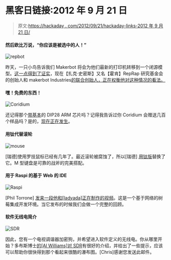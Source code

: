 # 黑客日链接:2012 年 9 月 21 日

> 原文:[https://hackaday . com/2012/09/21/hackaday-links-2012 年 9 月 21 日/](https://hackaday.com/2012/09/21/hackaday-links-september-21-2012/)

#### 然后欧比万说，“你应该是被选中的人！”

![](../Images/647870cdc3e1384a67f3d7d851d2e702.png "repbot")

昨天，一只小鸟告诉我们 Makerbot 将会为他们最新的打印机转移到一个闭源模型。[这一点得到了证实](http://www.makerbot.com/blog/2012/09/20/fixing-misinformation-with-information/)，现在【扎克·史密斯】又名【霍肯】RepRap 研究基金会的创始人和 makerbot Industries[的联合创始人，正在权衡他对这种情况的看法。](http://www.hoektronics.com/2012/09/21/makerbot-and-open-source-a-founder-perspective/)

#### 嘿！免费的东西！

![](../Images/6363da859ec70f29ee514282c6ec9ed6.png "Coridium")

还记得那个[带基本](http://hackaday.com/2012/09/20/programming-an-arm-with-basic/)的 DIP28 ARM 芯片吗？记得我告诉过你 Coridium 会赠送几百个样品吗？是的，[现在正在发生](http://coridium.us/free_trial.php)。

#### 用钛代替滚轮

![](../Images/dd03d7ec829ce8a18ac65837e83fb12d.png "mouse")

[瑞德]使用罗技鼠标已经有几年了。最近滚轮被腐蚀了，所以[瑞德] [用钛版](http://basejewellery.com.au/news/titanium-ring-mouse-wheel)替换了它。M 型键盘是可靠的战斧的完美搭配。

#### 用于 Raspi 的基于 Web 的 IDE

![](../Images/2b81237819c90810354979bf3194d121.png "Raspi")

[Phil Torrone] [发来一段他和[ladyada]正在制作的视频](http://www.youtube.com/watch?v=mbwxXzIPxdc&feature=youtu.be)。这是一个基于网络的树莓集成开发环境。当它发布的时候我们会做一个完整的回顾。

#### 软件无线电简介

![](../Images/1a518e82eb76648a6c2d11c725196a23.png "SDR")

因此，您有一个电视调谐器加密狗，并希望进入软件定义的无线电。你从哪里开始？多布斯博士[的[Al Williams]对 SDR](http://www.drdobbs.com/embedded-systems/soft-radio/240007489)有很好的介绍，并给出了一些提示，应该可以帮助你很快得到那个看起来很酷的瀑布图。[Chris]感谢您发送此邮件。